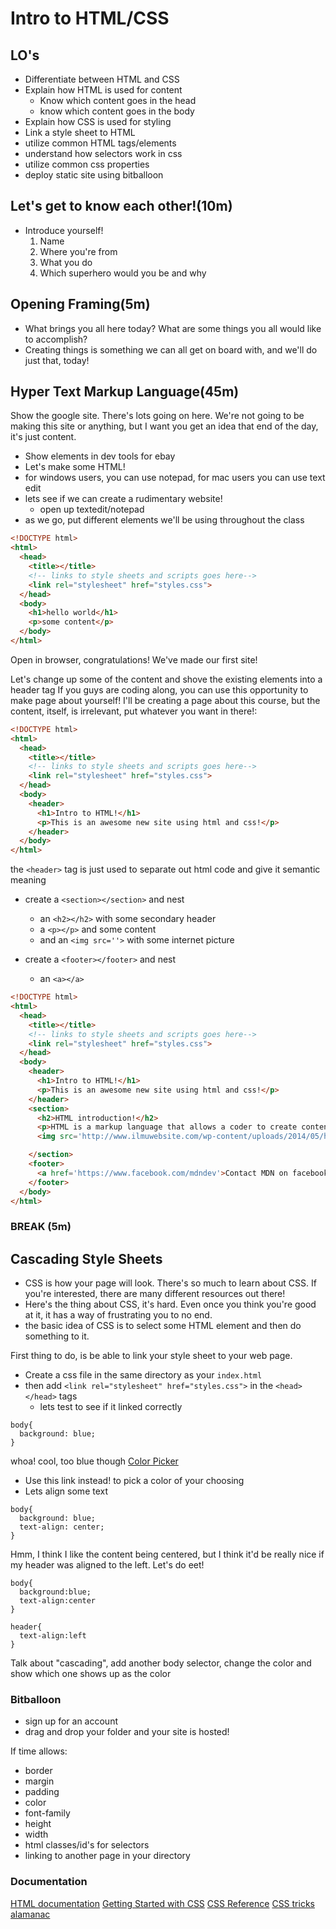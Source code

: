 # Intro to HTML/CSS

## LO's
- Differentiate between HTML and CSS
- Explain how HTML is used for content
  - Know which content goes in the head
  - know which content goes in the body
- Explain how CSS is used for styling
- Link a style sheet to HTML
- utilize common HTML tags/elements
- understand how selectors work in css
- utilize common css properties
- deploy static site using bitballoon

## Let's get to know each other!(10m)
- Introduce yourself!
  1. Name
  2. Where you're from
  3. What you do
  4. Which superhero would you be and why

## Opening Framing(5m)
- What brings you all here today? What are some things you all would like to accomplish?
- Creating things is something we can all get on board with, and we'll do just that, today!

## Hyper Text Markup Language(45m)
Show the google site. There's lots going on here. We're not going to be making this site or anything, but I want you get an idea that end of the day, it's just content.
- Show elements in dev tools for ebay
- Let's make some HTML!
- for windows users, you can use notepad, for mac users you can use text edit
- lets see if we can create a rudimentary website!
  - open up textedit/notepad
- as we go, put different elements we'll be using throughout the class
```html
<!DOCTYPE html>
<html>
  <head>
    <title></title>
    <!-- links to style sheets and scripts goes here-->
    <link rel="stylesheet" href="styles.css">
  </head>
  <body>
    <h1>hello world</h1>
    <p>some content</p>
  </body>
</html>
```

Open in browser, congratulations! We've made our first site!

Let's change up some of the content and shove the existing elements into a header tag If you guys are coding along, you can use this opportunity to make page about yourself! I'll be creating a page about this course, but the content, itself, is irrelevant, put whatever you want in there!:

```html
<!DOCTYPE html>
<html>
  <head>
    <title></title>
    <!-- links to style sheets and scripts goes here-->
    <link rel="stylesheet" href="styles.css">
  </head>
  <body>
    <header>
      <h1>Intro to HTML!</h1>
      <p>This is an awesome new site using html and css!</p>
    </header>
  </body>
</html>
```
the `<header>` tag is just used to separate out html code and give it semantic meaning

- create a `<section></section>` and nest
  - an `<h2></h2>` with some secondary header
  - a `<p></p>` and some content
  - and an `<img src=''>` with some internet picture

- create a `<footer></footer>` and nest
  - an `<a></a>`

```html
<!DOCTYPE html>
<html>
  <head>
    <title></title>
    <!-- links to style sheets and scripts goes here-->
    <link rel="stylesheet" href="styles.css">
  </head>
  <body>
    <header>
      <h1>Intro to HTML!</h1>
      <p>This is an awesome new site using html and css!</p>
    </header>
    <section>
      <h2>HTML introduction!</h2>
      <p>HTML is a markup language that allows a coder to create content for a website</p>
      <img src='http://www.ilmuwebsite.com/wp-content/uploads/2014/05/html.jpg'>

    </section>
    <footer>
      <a href='https://www.facebook.com/mdndev'>Contact MDN on facebook!</a>
    </footer>
  </body>
</html>
```
### BREAK (5m)

## Cascading Style Sheets
- CSS is how your page will look. There's so much to learn about CSS. If you're interested, there are many different resources out there!
- Here's the thing about CSS, it's hard. Even once you think you're good at it, it has a way of frustrating you to no end.
- the basic idea of CSS is to select some HTML element and then do something to it.

First thing to do, is be able to link your style sheet to your web page.
- Create a css file in the same directory as your `index.html`
- then add `<link rel="stylesheet" href="styles.css">` in the `<head></head>` tags
  - lets test to see if it linked correctly

```
body{
  background: blue;
}
```

whoa! cool, too blue though
[Color Picker](http://www.color-hex.com/)

- Use this link instead! to pick a color of your choosing
- Lets align some text
```
body{
  background: blue;
  text-align: center;
}
```

Hmm, I think I like the content being centered, but I think it'd be really nice if my header was aligned to the left. Let's do eet!

```
body{
  background:blue;
  text-align:center
}

header{
  text-align:left
}
```

Talk about "cascading", add another body selector, change the color and show which one shows up as the color

### Bitballoon
- sign up for an account
- drag and drop your folder and your site is hosted!

If time allows:
- border
- margin
- padding
- color
- font-family
- height
- width
- html classes/id's for selectors
- linking to another page in your directory



### Documentation
[HTML documentation](https://developer.mozilla.org/en-US/docs/Web/HTML)
[Getting Started with CSS](https://developer.mozilla.org/en-US/docs/Web/Guide/CSS/Getting_started)
[CSS Reference](https://developer.mozilla.org/en-US/docs/Web/CSS/Reference)
[CSS tricks alamanac](https://css-tricks.com/almanac/)
